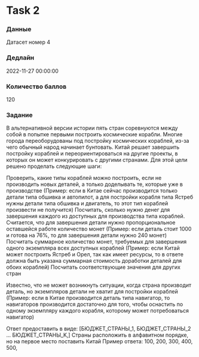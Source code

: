 # Task 2

### Данные 
Датасет номер 4

### Дедлайн 
2022-11-27 00:00:00

### Количество баллов

120

### Задание 

В альтернативной версии истории пять стран соревнуются между собой в попытке первыми построить космические корабли. Многие города переоборудованы под постройку космических кораблей, из-за чего обычный народ начинает бунтовать. Китай решает завершить постройку кораблей и переориентироваться на другие проекты, в которых он может конкурировать с другими странами. Для этой цели решено проделать следующие шаги:

Проверить, какие типы кораблей можно построить, если не производить новых деталей, а только доделывать те, которые уже в производстве
(Пример: если в Китае сейчас производится только детали типа обшивка и автопилот, а для постройки корабля типа Ястреб нужны детали типа обшивка и двигатель, то этот тип кораблей произвести не получится)
Посчитать, сколько нужно денег для завершения каждого из доступных для производства типа кораблей. Считается, что для завершения детали нужно пропорциональное оставшейся работе количество монет
(Пример: если деталь стоит 1000 и готова на 76%, то для завершения детали нужно 240 монет)
Посчитать суммарное количество монет, требуемых для завершения одного экземпляра всех доступных кораблей
(Пример: если Китай может построить Ястреб и Орел, так как имеет ресурсы, то в ответе должна быть указана суммарная стоимость доработки деталей для обоих кораблей)
Посчитать соответствующие значения для других стран

Известно, что не может возникнуть ситуации, когда страна производит деталь, но экземпляров детали не хватит для постройки кораблей
(Пример: если в Китае производится деталь типа навигатор, то навигаторов производится достаточно для того, чтобы оснастить по одному экземпляру каждого корабля, которому может потребоваться навигатор)

Ответ предоставить в виде: [БЮДЖЕТ_СТРАНЫ_1, БЮДЖЕТ_СТРАНЫ_2 ... БЮДЖЕТ_СТРАНЫ_K,]
Страны расположить в алфавитном порядке, но на первое место поставить Китай
Пример ответа:
100, 200, 300, 400, 500,
